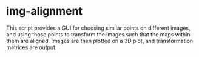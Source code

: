 # img-alignment
This script provides a GUI for choosing similar points on different images, and using those points to transform the images such that the maps within them are aligned. Images are then plotted on a 3D plot, and transformation matrices are output.
